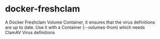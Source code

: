 docker-freshclam
================

A Docker Freshclam Volume Container, it ensures that the virus definitions are up to date. Use it with a Container (--volumes-from) which needs ClamAV Virus definitions
